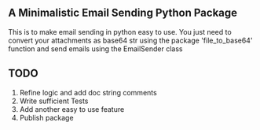 ## A Minimalistic Email Sending Python Package

This is to make email sending in python easy to use.
You just need to convert your attachments as base64 str using the package 'file_to_base64' function
and send emails using the EmailSender class

## TODO
1. Refine logic and add doc string comments
2. Write sufficient Tests
3. Add another easy to use feature
4. Publish package